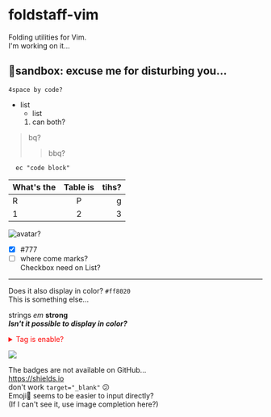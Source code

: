 # foldstaff-vim

Folding utilities for Vim.  
I'm working on it...  


## 💎sandbox: excuse me for disturbing you...

    4space by code?

+ list
  - list
  1. can both?

> bq?
> > bbq?

```vim
  ec "code block"
```

  |What's the |Table is|tihs?|
  |:--|:-:|--:|
  |R|P|g|
  |1|2|3|

![avatar?](https://avatars.githubusercontent.com/u/97036597?s=80&v=80)

- [x] #777
- [ ] where come marks?  
  Checkbox need on List?

----


Does it also display in color? `#ff8020`  
This is something else...  

strings  *em* **strong**  
***Isn't it possible to display in color?***

<details style='color:red'>
    <summary>Tag is enable?</summary>
    Hidden messages.<br>
    The markdown doesn't work in tags.<br><br>
    Is it possible that <kbd style='color:red;font-size:3em'>style</kbd> are also enabled too?<br>
    So tags work, but <code fg="#ff0000">attributes</code> don't...<br><br>
</details>

![](https://via.placeholder.com/480x60.png/e20/021?text=There+have+to+go+this+far+to+color+it...)  

The badges are not available on GitHub...  
<a target="_blank" href="https://shields.io">https://shields.io</a>  
don't work `target="_blank"` :confused:  
Emoji🍣 seems to be easier to input directly?  
(If I can't see it, use image completion here?)  

